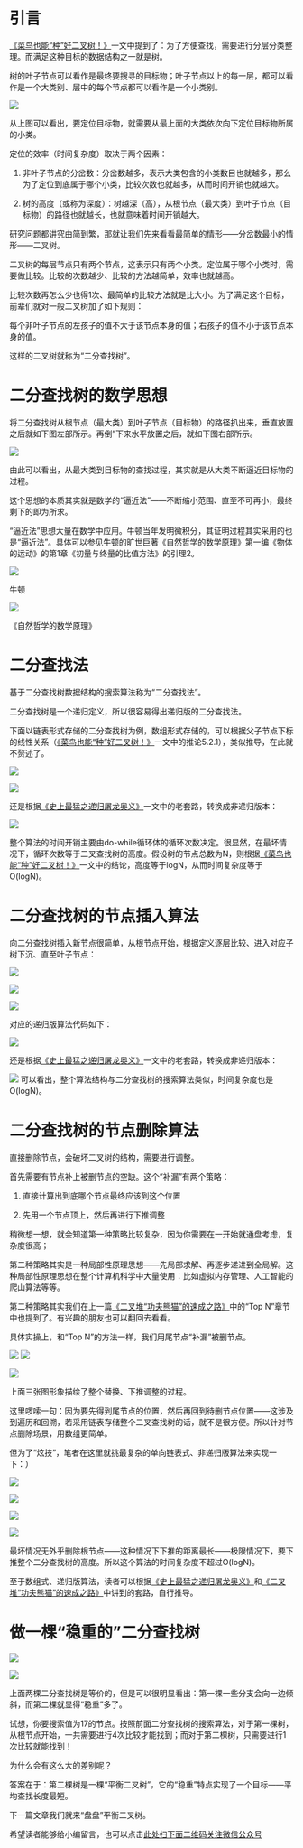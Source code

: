 # **引言**

[《菜鸟也能“种”好二叉树！》](https://www.ycbbs.vip/?p=1922)一文中提到了：为了方便查找，需要进行分层分类整理。而满足这种目标的数据结构之一就是树。

树的叶子节点可以看作是最终要搜寻的目标物；叶子节点以上的每一层，都可以看作是一个大类别、层中的每个节点都可以看作是一个小类别。

![][img_1]

从上图可以看出，要定位目标物，就需要从最上面的大类依次向下定位目标物所属的小类。

定位的效率（时间复杂度）取决于两个因素：

1.  非叶子节点的分岔数：分岔数越多，表示大类包含的小类数目也就越多，那么为了定位到底属于哪个小类，比较次数也就越多，从而时间开销也就越大。

2.  树的高度（或称为深度）：树越深（高），从根节点（最大类）到叶子节点（目标物）的路径也就越长，也就意味着时间开销越大。

研究问题都讲究由简到繁，那就让我们先来看看最简单的情形——分岔数最小的情形——二叉树。

二叉树的每层节点只有两个节点，这表示只有两个小类。定位属于哪个小类时，需要做比较。比较的次数越少、比较的方法越简单，效率也就越高。

比较次数再怎么少也得1次、最简单的比较方法就是比大小。为了满足这个目标，前辈们就对一般二叉树加了如下规则：

每个非叶子节点的左孩子的值不大于该节点本身的值；右孩子的值不小于该节点本身的值。

这样的二叉树就称为“二分查找树”。


# **二分查找树的数学思想**


将二分查找树从根节点（最大类）到叶子节点（目标物）的路径扒出来，垂直放置之后就如下图左部所示。再倒”下来水平放置之后，就如下图右部所示。

![][img_2]

由此可以看出，从最大类到目标物的查找过程，其实就是从大类不断逼近目标物的过程。

这个思想的本质其实就是数学的“逼近法”——不断缩小范围、直至不可再小，最终剩下的即为所求。

“逼近法”思想大量在数学中应用。牛顿当年发明微积分，其证明过程其实采用的也是“逼近法”。具体可以参见牛顿的旷世巨著《自然哲学的数学原理》第一编《物体的运动》的第1章《初量与终量的比值方法》的引理2。

![][img_3]

牛顿

![][img_4]

《自然哲学的数学原理》



# **二分查找法**



基于二分查找树数据结构的搜索算法称为“二分查找法”。

二分查找树是一个递归定义，所以很容易得出递归版的二分查找法。

下面以链表形式存储的二分查找树为例，数组形式存储的，可以根据父子节点下标的线性关系（[《菜鸟也能“种”好二叉树！》](https://www.ycbbs.vip/?p=1922)一文中的推论5.2.1），类似推导，在此就不赘述了。

![][img_5]

![][img_6]

还是根据[《史上最猛之递归屠龙奥义》](https://www.ycbbs.vip/?p=1916)一文中的老套路，转换成非递归版本：

![][img_7]

整个算法的时间开销主要由do-while循环体的循环次数决定。很显然，在最坏情况下，循环次数等于二叉查找树的高度。假设树的节点总数为N，则根据[《菜鸟也能“种”好二叉树！》](https://www.ycbbs.vip/?p=1922)一文中的结论，高度等于logN，从而时间复杂度等于O(logN)。



# **二分查找树的节点插入算法**



向二分查找树插入新节点很简单，从根节点开始，根据定义逐层比较、进入对应子树下沉、直至叶子节点：

![][img_8]

![][img_9]

![][img_10]

对应的递归版算法代码如下：

![][img_11]

还是根据[《史上最猛之递归屠龙奥义》](https://www.ycbbs.vip/?p=1916)一文中的老套路，转换成非递归版本：

![][img_12]
可以看出，整个算法结构与二分查找树的搜索算法类似，时间复杂度也是O(logN)。

# 二分查找树的节点删除算法

直接删除节点，会破坏二叉树的结构，需要进行调整。

首先需要有节点补上被删节点的空缺。这个“补漏”有两个策略：

1.  直接计算出到底哪个节点最终应该到这个位置

2.  先用一个节点顶上，然后再进行下推调整

稍微想一想，就会知道第一种策略比较复杂，因为你需要在一开始就通盘考虑，复杂度很高；

第二种策略其实是一种局部性原理思想——先局部求解、再逐步递进到全局解。这种局部性原理思想在整个计算机科学中大量使用：比如虚拟内存管理、人工智能的爬山算法等等。

第二种策略其实我们在上一篇[《二叉堆“功夫熊猫”的速成之路》](https://www.ycbbs.vip/?p=1926)中的“Top N”章节中也提到了。有兴趣的朋友也可以翻回去看看。

具体实操上，和“Top N”的方法一样，我们用尾节点“补漏”被删节点。

![][img_13]
![][img_14]

![][img_15]

上面三张图形象描绘了整个替换、下推调整的过程。

这里啰嗦一句：因为要先得到尾节点的位置，然后再回到待删节点位置——这涉及到遍历和回溯，若采用链表存储整个二叉查找树的话，就不是很方便。所以针对节点删除场景，用数组更简单。

但为了“炫技”，笔者在这里就挑最复杂的单向链表式、非递归版算法来实现一下：）

![][img_16]

![][img_17]

![][img_18]

![][img_19]

最坏情况无外乎删除根节点——这种情况下下推的距离最长——极限情况下，要下推整个二分查找树的高度。所以这个算法的时间复杂度不超过O(logN)。

至于数组式、递归版算法，读者可以根据[《史上最猛之递归屠龙奥义》](https://www.ycbbs.vip/?p=1916)和[《二叉堆“功夫熊猫”的速成之路》](https://www.ycbbs.vip/?p=1926)中讲到的套路，自行推导。



# **做一棵“稳重的”二分查找树**



![][img_20]

![][img_21]

上面两棵二分查找树是等价的，但是可以很明显看出：第一棵一些分支会向一边倾斜，而第二棵就显得“稳重”多了。

试想，你要搜索值为17的节点。按照前面二分查找树的搜索算法，对于第一棵树，从根节点开始，一共需要进行4次比较才能找到；而对于第二棵树，只需要进行1次比较就能找到！

为什么会有这么大的差别呢？

答案在于：第二棵树是一棵“平衡二叉树”，它的“稳重”特点实现了一个目标——平均查找长度最短。

下一篇文章我们就来“盘盘”平衡二叉树。

[img_1]:https://gitee.com/duchaochen/gongzhonghao/raw/master/%E4%B8%AA%E4%BA%BA%E5%8D%9A%E5%AE%A2%E6%96%87%E7%AB%A0/%E6%95%B0%E6%8D%AE%E7%BB%93%E6%9E%84%E4%B8%8E%E7%AE%97%E6%B3%95/image/11-1.jpg
[img_2]:https://gitee.com/duchaochen/gongzhonghao/raw/master/%E4%B8%AA%E4%BA%BA%E5%8D%9A%E5%AE%A2%E6%96%87%E7%AB%A0/%E6%95%B0%E6%8D%AE%E7%BB%93%E6%9E%84%E4%B8%8E%E7%AE%97%E6%B3%95/image/11-2.jpg
[img_3]:https://gitee.com/duchaochen/gongzhonghao/raw/master/%E4%B8%AA%E4%BA%BA%E5%8D%9A%E5%AE%A2%E6%96%87%E7%AB%A0/%E6%95%B0%E6%8D%AE%E7%BB%93%E6%9E%84%E4%B8%8E%E7%AE%97%E6%B3%95/image/11-3.jpg
[img_4]:https://gitee.com/duchaochen/gongzhonghao/raw/master/%E4%B8%AA%E4%BA%BA%E5%8D%9A%E5%AE%A2%E6%96%87%E7%AB%A0/%E6%95%B0%E6%8D%AE%E7%BB%93%E6%9E%84%E4%B8%8E%E7%AE%97%E6%B3%95/image/11-4.jpg
[img_5]:https://gitee.com/duchaochen/gongzhonghao/raw/master/%E4%B8%AA%E4%BA%BA%E5%8D%9A%E5%AE%A2%E6%96%87%E7%AB%A0/%E6%95%B0%E6%8D%AE%E7%BB%93%E6%9E%84%E4%B8%8E%E7%AE%97%E6%B3%95/image/11-5.jpg
[img_6]:https://gitee.com/duchaochen/gongzhonghao/raw/master/%E4%B8%AA%E4%BA%BA%E5%8D%9A%E5%AE%A2%E6%96%87%E7%AB%A0/%E6%95%B0%E6%8D%AE%E7%BB%93%E6%9E%84%E4%B8%8E%E7%AE%97%E6%B3%95/image/11-6.jpg
[img_7]:https://gitee.com/duchaochen/gongzhonghao/raw/master/%E4%B8%AA%E4%BA%BA%E5%8D%9A%E5%AE%A2%E6%96%87%E7%AB%A0/%E6%95%B0%E6%8D%AE%E7%BB%93%E6%9E%84%E4%B8%8E%E7%AE%97%E6%B3%95/image/11-7.jpg
[img_8]:https://gitee.com/duchaochen/gongzhonghao/raw/master/%E4%B8%AA%E4%BA%BA%E5%8D%9A%E5%AE%A2%E6%96%87%E7%AB%A0/%E6%95%B0%E6%8D%AE%E7%BB%93%E6%9E%84%E4%B8%8E%E7%AE%97%E6%B3%95/image/11-8.jpg
[img_9]:https://gitee.com/duchaochen/gongzhonghao/raw/master/%E4%B8%AA%E4%BA%BA%E5%8D%9A%E5%AE%A2%E6%96%87%E7%AB%A0/%E6%95%B0%E6%8D%AE%E7%BB%93%E6%9E%84%E4%B8%8E%E7%AE%97%E6%B3%95/image/11-9.jpg
[img_10]:https://gitee.com/duchaochen/gongzhonghao/raw/master/%E4%B8%AA%E4%BA%BA%E5%8D%9A%E5%AE%A2%E6%96%87%E7%AB%A0/%E6%95%B0%E6%8D%AE%E7%BB%93%E6%9E%84%E4%B8%8E%E7%AE%97%E6%B3%95/image/11-10.jpg
[img_11]:https://gitee.com/duchaochen/gongzhonghao/raw/master/%E4%B8%AA%E4%BA%BA%E5%8D%9A%E5%AE%A2%E6%96%87%E7%AB%A0/%E6%95%B0%E6%8D%AE%E7%BB%93%E6%9E%84%E4%B8%8E%E7%AE%97%E6%B3%95/image/11-11.jpg
[img_12]:https://gitee.com/duchaochen/gongzhonghao/raw/master/%E4%B8%AA%E4%BA%BA%E5%8D%9A%E5%AE%A2%E6%96%87%E7%AB%A0/%E6%95%B0%E6%8D%AE%E7%BB%93%E6%9E%84%E4%B8%8E%E7%AE%97%E6%B3%95/image/11-12.jpg
[img_13]:https://gitee.com/duchaochen/gongzhonghao/raw/master/%E4%B8%AA%E4%BA%BA%E5%8D%9A%E5%AE%A2%E6%96%87%E7%AB%A0/%E6%95%B0%E6%8D%AE%E7%BB%93%E6%9E%84%E4%B8%8E%E7%AE%97%E6%B3%95/image/11-13.jpg
[img_14]:https://gitee.com/duchaochen/gongzhonghao/raw/master/%E4%B8%AA%E4%BA%BA%E5%8D%9A%E5%AE%A2%E6%96%87%E7%AB%A0/%E6%95%B0%E6%8D%AE%E7%BB%93%E6%9E%84%E4%B8%8E%E7%AE%97%E6%B3%95/image/11-14.jpg
[img_15]:https://gitee.com/duchaochen/gongzhonghao/raw/master/%E4%B8%AA%E4%BA%BA%E5%8D%9A%E5%AE%A2%E6%96%87%E7%AB%A0/%E6%95%B0%E6%8D%AE%E7%BB%93%E6%9E%84%E4%B8%8E%E7%AE%97%E6%B3%95/image/11-15.jpg
[img_16]:https://gitee.com/duchaochen/gongzhonghao/raw/master/%E4%B8%AA%E4%BA%BA%E5%8D%9A%E5%AE%A2%E6%96%87%E7%AB%A0/%E6%95%B0%E6%8D%AE%E7%BB%93%E6%9E%84%E4%B8%8E%E7%AE%97%E6%B3%95/image/11-16.jpg
[img_17]:https://gitee.com/duchaochen/gongzhonghao/raw/master/%E4%B8%AA%E4%BA%BA%E5%8D%9A%E5%AE%A2%E6%96%87%E7%AB%A0/%E6%95%B0%E6%8D%AE%E7%BB%93%E6%9E%84%E4%B8%8E%E7%AE%97%E6%B3%95/image/11-17.jpg
[img_18]:https://gitee.com/duchaochen/gongzhonghao/raw/master/%E4%B8%AA%E4%BA%BA%E5%8D%9A%E5%AE%A2%E6%96%87%E7%AB%A0/%E6%95%B0%E6%8D%AE%E7%BB%93%E6%9E%84%E4%B8%8E%E7%AE%97%E6%B3%95/image/11-18.jpg
[img_19]:https://gitee.com/duchaochen/gongzhonghao/raw/master/%E4%B8%AA%E4%BA%BA%E5%8D%9A%E5%AE%A2%E6%96%87%E7%AB%A0/%E6%95%B0%E6%8D%AE%E7%BB%93%E6%9E%84%E4%B8%8E%E7%AE%97%E6%B3%95/image/11-19.jpg
[img_20]:https://gitee.com/duchaochen/gongzhonghao/raw/master/%E4%B8%AA%E4%BA%BA%E5%8D%9A%E5%AE%A2%E6%96%87%E7%AB%A0/%E6%95%B0%E6%8D%AE%E7%BB%93%E6%9E%84%E4%B8%8E%E7%AE%97%E6%B3%95/image/11-20.jpg
[img_21]:https://gitee.com/duchaochen/gongzhonghao/raw/master/%E4%B8%AA%E4%BA%BA%E5%8D%9A%E5%AE%A2%E6%96%87%E7%AB%A0/%E6%95%B0%E6%8D%AE%E7%BB%93%E6%9E%84%E4%B8%8E%E7%AE%97%E6%B3%95/image/11-21.jpg


希望读者能够给小编留言，也可以点击[此处扫下面二维码关注微信公众号](https://www.ycbbs.vip/?p=28 "此处扫下面二维码关注微信公众号")